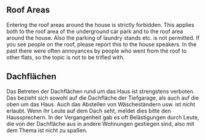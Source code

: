 <!-- English -->
## Roof Areas
Entering the roof areas around the house is strictly forbidden. This applies both to the roof area of the underground car park and to the roof area around the house. Also the parking of laundry stands etc. is not permitted. If you see people on the roof, please report this to the house speakers. In the past there were often annoyances by people who went from the roof to other flats, so the topic is not to be trifled with.

<!-- Deutsch -->
## Dachflächen
Das Betreten der Dachflächen rund um das Haus ist strengstens verboten. Das bezieht sich sowohl auf die Dachfläche der Tiefgarage, als auch auf die oben um das Haus. Auch das Abstellen von Wäscheständern usw. ist nicht erlaubt. Wenn ihr Leute auf dem Dach seht, meldet dies bitte den Haussprechern. In der Vergangenheit gab es oft Belästigungen durch Leute, die von der Dachfläche aus in andere Wohnungen gestiegen sind, also mit dem Thema ist nicht zu spaßen.